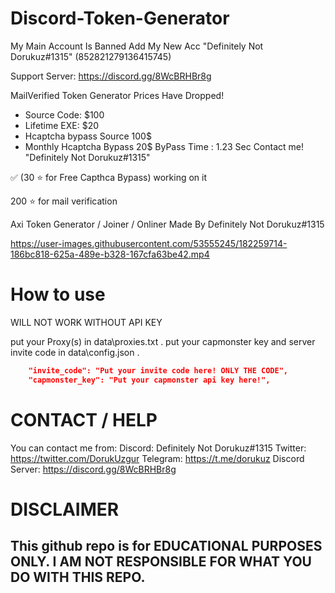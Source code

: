 
# Discord-Token-Generator

My Main Account Is Banned Add My New Acc "Definitely Not Dorukuz#1315" (852821279136415745)


Support Server: https://discord.gg/8WcBRHBr8g

MailVerified Token Generator Prices Have Dropped!
- Source Code: $100
- Lifetime EXE: $20
- Hcaptcha bypass Source 100$
- Monthly Hcaptcha Bypass 20$
ByPass Time : 1.23 Sec
Contact me! "Definitely Not Dorukuz#1315"

✅ (30 ⭐ for Free Capthca Bypass)  working on it

200 ⭐ for mail verification


Axi Token Generator / Joiner / Onliner Made By Definitely Not Dorukuz#1315



https://user-images.githubusercontent.com/53555245/182259714-186bc818-625a-489e-b328-167cfa63be42.mp4






# How to use

WILL NOT WORK WITHOUT API KEY

put your Proxy(s) in data\proxies.txt .
put your capmonster key and server invite code in data\config.json .
```json
    "invite_code": "Put your invite code here! ONLY THE CODE", 
    "capmonster_key": "Put your capmonster api key here!",
```

# CONTACT / HELP

You can contact me from:
Discord: Definitely Not Dorukuz#1315
Twitter: https://twitter.com/DorukUzgur
Telegram: https://t.me/dorukuz
Discord Server: https://discord.gg/8WcBRHBr8g
# DISCLAIMER

## This github repo is for EDUCATIONAL PURPOSES ONLY. I AM NOT RESPONSIBLE FOR WHAT YOU DO WITH THIS REPO.
